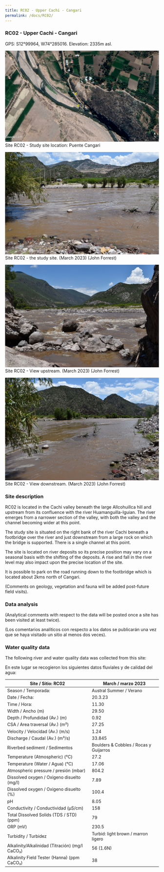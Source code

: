 ```yaml
---
title: RC02 - Upper Cachi - Cangari
permalink: /docs/RC02/
---
```



### RC02 - Upper Cachi - Cangari

GPS: S12°99964, W74°285016. 
Elevation: 2335m asl.


![RC02](/assets/sites/RC02.jpg)
Site RC02 - Study site location: Puente Cangari


![RC02 - the study site](/assets/sites/RC02site.jpg)
Site RC02 - the study site. (March 2023) (John Forrest)


![RC02 View upstream](/assets/sites/RC02upstream.jpg)
Site RC02 - View upstream. (March 2023) (John Forrest)


![RC02 View downstream](/assets/sites/RC02downstream.jpg)
Site RC02 - View downstream. (March 2023) (John Forrest)


### Site description

RC02 is located in the Cachi valley beneath the large Allcohuillca hill and upstream from its confluence with the river Huamanguilla-Iguian. The river emerges from a narrower section of the valley, with both the valley and the channel becoming wider at this point.

The study site is situated on the right bank of the river Cachi beneath a footbridge over the river and just downstream from a large rock on which the bridge is supported. There is a single channel at this point.

The site is located on river deposits so its precise position may vary on a seasonal basis with the shifting of the deposits. A rise and fall in the river level may also impact upon the precise location of the site.

It is possible to park on the road running down to the footbridge which is located about 2kms north of Cangari.

(Comments on geology, vegetation and fauna will be added post-future field visits).


### Data analysis

(Analytical comments with respect to the data will be posted once a site has been visited at least twice).

(Los comentarios analíticos con respecto a los datos se publicarán una vez que se haya visitado un sitio al menos dos veces).

### Water quality data

The following river and water quality data was collected from this site:

En este lugar se recogieron los siguientes datos fluviales y de calidad del agua:

|     Site / Sitio: RC02                                   |     March / marzo 2023                        |
|----------------------------------------------------------|-----------------------------------------------|
|     Season / Temporada:                                  |     Austral Summer / Verano                   |
|     Date / Fecha:                                        |     20.3.23                                   |
|     Time / Hora:                                         |     11.30                                     |
|     Width / Ancho (m)                                    |     29.50                                     |
|     Depth / Profundidad (Av.) (m)                        |     0.92                                      |
|     CSA / Area traversal (Av.) (m²)                      |     27.25                                     |
|     Velocity / Velocidad  (Av.) (m/s)                    |     1.24                                      |
|     Discharge / Caudal (Av.) (m³/s)                      |     33.845                                    |
|     Riverbed sediment / Sedimentos                       |     Boulders & Cobbles / Rocas y Guijarros    |
|     Temperature (Atmospheric) (°C)                       |     27.2                                      |
|     Temperature (Water / Agua) (°C)                      |     17.06                                     |
|     Atmospheric pressure / presión (mbar)                |     804.2                                     |
|     Dissolved oxygen /   Oxigeno disuelto (mg/l)         |     7.89                                      |
|     Dissolved oxygen / Oxigeno disuelto (%)              |     100.4                                     |
|     pH                                                   |     8.05                                      |
|     Conductivity / Conductividad (µS/cm)                 |     158                                       |
|     Total Dissolved Solids (TDS / STD)  (ppm)            |     79                                        |
|     ORP (mV)                                             |     230.5                                     |
|     Turbidity / Turbidez                                 |     Turbid: light brown / marron ligero       |
|     Alkalinity/Alkalinidad   (Titración) (mg/l CaCO₃)    |     56 (1.6N)                                 |
|     Alkalinity Field Tester (Hanna) (ppm CaCO₃)          |     38                                        |


